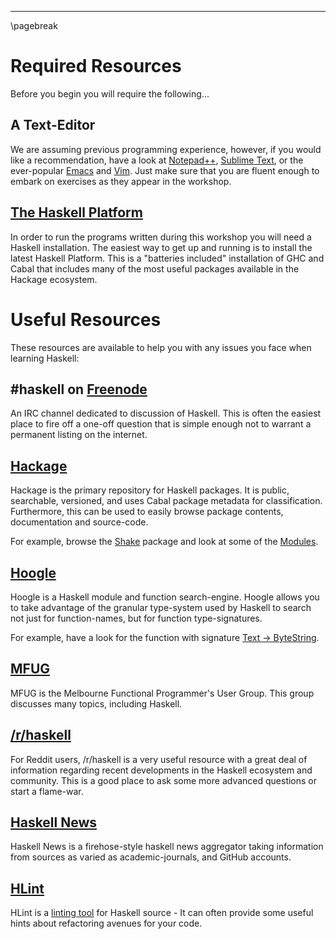 
----

\pagebreak

Required Resources
==================

Before you begin you will require the following...

## A Text-Editor

We are assuming previous programming experience, however, if you would like a
recommendation, have a look at
[Notepad++](http://notepad-plus-plus.org/),
[Sublime Text](http://www.sublimetext.com/), or the ever-popular
[Emacs](http://www.gnu.org/software/emacs/) and
[Vim](http://www.vim.org/). Just make sure that you are fluent enough to embark
on exercises as they appear in the workshop.

## [The Haskell Platform](http://www.haskell.org/platform/)

In order to run the programs written during this workshop you will need a Haskell
installation. The easiest way to get up and running is to install the latest
Haskell Platform. This is a "batteries included" installation of GHC and Cabal
that includes many of the most useful packages available in the Hackage ecosystem.



Useful Resources
================

These resources are available to help you with any issues you face when learning Haskell:


## \#haskell on [Freenode](http://freenode.net/)

An IRC channel dedicated to discussion of Haskell. This is often the easiest place to fire off
a one-off question that is simple enough not to warrant a permanent listing on the internet.


## [Hackage](http://hackage.haskell.org/packages/hackage.html)

Hackage is the primary repository for Haskell packages. It is public,
searchable, versioned, and uses Cabal package metadata for classification.
Furthermore, this can be used to easily browse package contents, documentation
and source-code.

For example, browse the [Shake](http://hackage.haskell.org/package/shake) package and look
at some of the [Modules](http://hackage.haskell.org/packages/archive/shake/0.10.6/doc/html/Development-Shake-Command.html).


## [Hoogle](http://www.haskell.org/hoogle/)

Hoogle is a Haskell module and function search-engine. Hoogle allows you to
take advantage of the granular type-system used by Haskell to search not just
for function-names, but for function type-signatures.

For example, have a look for the function with signature [Text -> ByteString](http://www.haskell.org/hoogle/?hoogle=Text+-%3E+ByteString).


## [MFUG](http://www.meetup.com/Melbourne-Functional-User-Group-MFUG/)

MFUG is the Melbourne Functional Programmer's User Group. This group discusses
many topics, including Haskell.

## [/r/haskell](www.reddit.com/r/haskell)

For Reddit users, /r/haskell is a very useful resource with a great deal of
information regarding recent developments in the Haskell ecosystem and community.
This is a good place to ask some more advanced questions or start a flame-war.

## [Haskell News](http://haskellnews.org/)

Haskell News is a firehose-style haskell news aggregator taking information from
sources as varied as academic-journals, and GitHub accounts.


## [HLint](http://hackage.haskell.org/package/hlint)

HLint is a [linting tool](http://en.wikipedia.org/wiki/Lint_(software))
for Haskell source - It can often provide some
useful hints about refactoring avenues for your code.
